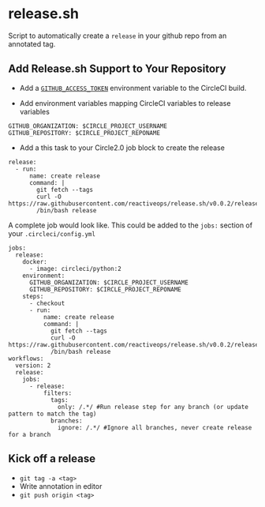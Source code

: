 # release.sh
Script to automatically create a `release` in your github repo from an annotated tag.

## Add Release.sh Support to Your Repository

* Add a [`GITHUB_ACCESS_TOKEN`](https://help.github.com/articles/creating-a-personal-access-token-for-the-command-line/) environment variable to the CircleCI build.

* Add environment variables mapping CircleCI variables to release variables

```
GITHUB_ORGANIZATION: $CIRCLE_PROJECT_USERNAME
GITHUB_REPOSITORY: $CIRCLE_PROJECT_REPONAME
```

* Add a this task to your Circle2.0 job block to create the release

```
release:
  - run:
      name: create release
      command: |
        git fetch --tags
        curl -O https://raw.githubusercontent.com/reactiveops/release.sh/v0.0.2/release
        /bin/bash release

```

A complete job would look like. This could be added to the `jobs:` section of your `.circleci/config.yml`

```
jobs:
  release:
    docker:
      - image: circleci/python:2
    environment:
      GITHUB_ORGANIZATION: $CIRCLE_PROJECT_USERNAME
      GITHUB_REPOSITORY: $CIRCLE_PROJECT_REPONAME
    steps:
      - checkout
      - run:
          name: create release
          command: |
            git fetch --tags
            curl -O https://raw.githubusercontent.com/reactiveops/release.sh/v0.0.2/release
            /bin/bash release
workflows:
  version: 2
  release:
    jobs:
      - release:
          filters:
            tags:
              only: /.*/ #Run release step for any branch (or update pattern to match the tag)
            branches:
              ignore: /.*/ #Ignore all branches, never create release for a branch

```


## Kick off a release
* `git tag -a <tag>`
* Write annotation in editor
* `git push origin <tag>`
